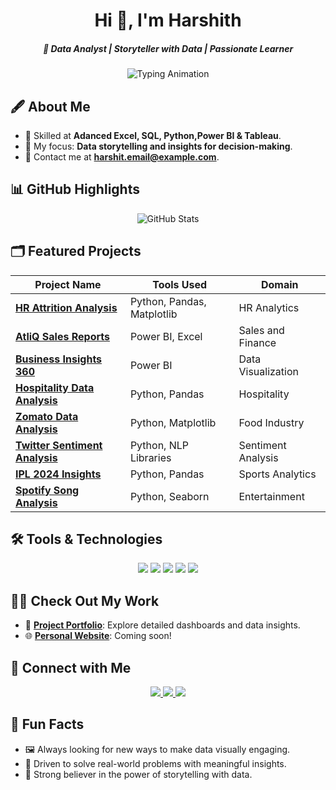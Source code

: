 <h1 align="center">Hi 👋, I'm Harshith</h1>
<h5 align="center">🚀 Data Analyst | Storyteller with Data | Passionate Learner</h5>
<p align="center">
  <img src="https://readme-typing-svg.demolab.com?font=Fira+Code&size=24&duration=4000&pause=1000&color=3498db&center=true&width=600&lines=Identify+Problem;Gather+Data;Analyze+Data;Find+Solutions" alt="Typing Animation" />
</p>



## 🖋️ About Me
- 🌱 Skilled at **Adanced Excel, SQL, Python,Power BI & Tableau**.
- 🎯 My focus: **Data storytelling and insights for decision-making**.
- 📧 Contact me at **[harshit.email@example.com](mailto:harshit.email@example.com)**.



## 📊 GitHub Highlights

<p align="center">
  <img src="https://github-readme-stats.vercel.app/api?username=Harshith-VC&show_icons=true&theme=algolia" alt="GitHub Stats" />
</p>

## 🗂️ Featured Projects

| **Project Name**                                                                                      | **Tools Used**             | **Domain**              |
|-------------------------------------------------------------------------------------------------------|----------------------------|-------------------------|
| [**HR Attrition Analysis**](https://github.com/Harshith-VC/HR-Attrition-Dashboard-Excel)                     | Python, Pandas, Matplotlib | HR Analytics            |
| [**AtliQ Sales Reports**](https://github.com/Harshith-VC/AtliQ-Sales-Finance-Reports)                 | Power BI, Excel            | Sales and Finance       |
| [**Business Insights 360**](https://github.com/Harshith-VC/Business-Insights-360-Power-BI)                    | Power BI                   | Data Visualization      |
| [**Hospitality Data Analysis**](https://github.com/Harshith-VC/Hospitality-Data-Analysis---Python)   | Python, Pandas             | Hospitality             |
| [**Zomato Data Analysis**](https://github.com/Harshith-VC/Zomato-Data-Analysis)                       | Python, Matplotlib         | Food Industry           |
| [**Twitter Sentiment Analysis**](https://github.com/Harshith-VC/Twitter-sentiment-Extaction-Analysis) | Python, NLP Libraries      | Sentiment Analysis      |
| [**IPL 2024 Insights**](https://github.com/Harshith-VC/IPL-2024-Magazine-)                           | Python, Pandas             | Sports Analytics        |
| [**Spotify Song Analysis**](https://github.com/Harshith-VC/Spotify-Songs-Analysis)                   | Python, Seaborn            | Entertainment           |



## 🛠️ Tools & Technologies
<p align="center">
  <img src="https://img.shields.io/badge/-Python-3776AB?style=for-the-badge&logo=python&logoColor=white" />
  <img src="https://img.shields.io/badge/-SQL-CC2927?style=for-the-badge&logo=microsoft-sql-server&logoColor=white" />
  <img src="https://img.shields.io/badge/-PowerBI-F2C811?style=for-the-badge&logo=powerbi&logoColor=black" />
  <img src="https://img.shields.io/badge/-Excel-217346?style=for-the-badge&logo=microsoft-excel&logoColor=white" />
  <img src="https://img.shields.io/badge/-Tableau-E97627?style=for-the-badge&logo=tableau&logoColor=white" />
</p>


## 👨‍💻 Check Out My Work
- 💼 **[Project Portfolio](https://codebasics.io/portfolio/Harshith-V-C)**: Explore detailed dashboards and data insights.
- 🌐 **[Personal Website](#)**: Coming soon!


## 🤝 Connect with Me

<p align="center">
  <a href="https://www.linkedin.com/in/harshithvc/" target="_blank">
    <img src="https://img.shields.io/badge/LinkedIn-0077B5?style=for-the-badge&logo=linkedin&logoColor=white" />
  </a>
  <a href="https://leetcode.com/harshithacharya6/" target="_blank">
    <img src="https://img.shields.io/badge/LeetCode-FFA116?style=for-the-badge&logo=leetcode&logoColor=white" />
  </a>
  <a href="https://auth.geeksforgeeks.org/user/harshithacharya6" target="_blank">
    <img src="https://img.shields.io/badge/GeeksforGeeks-0F9D58?style=for-the-badge&logo=geeksforgeeks&logoColor=white" />
  </a>
</p>



## 🚀 Fun Facts
- 🖼️ Always looking for new ways to make data visually engaging.
- 🎯 Driven to solve real-world problems with meaningful insights.
- 🌟 Strong believer in the power of storytelling with data.
